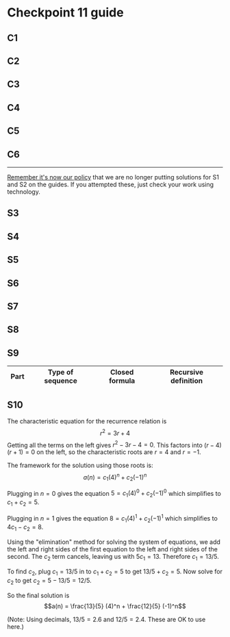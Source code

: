 # Checkpoint 11 guide 

## C1


## C2



## C3

## C4 


## C5 




## C6



---

[Remember it's now our policy](https://github.com/RobertTalbert/discretecs/blob/master/MTH225-Winter2024/assignments/checkpoints/Checkpoint%208%20guide.md) that we are no longer putting solutions for S1 and S2 on the guides. If you attempted these, just check your work using technology.

## S3 

## S4

 
## S5



## S6


## S7



## S8


## S9

| Part | Type of sequence | Closed formula | Recursive definition | 
| --- | ---- | ---- | --- | 



## S10

The characteristic equation for the recurrence relation is
$$r^2 = 3r + 4$$
Getting all the terms on the left gives $r^2 - 3r - 4 = 0$. This factors into $(r-4)(r+1) = 0$ on the left, so the characteristic roots are $r = 4$ and $r=-1$. 

The framework for the solution using those roots is: 
$$a(n) = c_1 (4)^n + c_2 (-1)^n$$

Plugging in $n=0$ gives the equation $5 = c_1 (4)^0 + c_2(-1)^0$ which simplifies to $c_1 + c_2 = 5$. 

Plugging in $n=1$ gives the equation $8 = c_1 (4)^1 + c_2(-1)^1$ which simplifies to $4c_1 - c_2 = 8$. 

Using the "elimination" method for solving the system of equations, we add the left and right sides of the first equation to the left and right sides of the second. The $c_2$ term cancels, leaving us with $5c_1 = 13$. Therefore $c_1 = 13/5$. 

To find $c_2$, plug $c_1 = 13/5$ in to $c_1 + c_2 = 5$ to get $13/5 + c_2 = 5$. Now solve for $c_2$ to get $c_2 = 5 - 13/5 = 12/5$. 

So the final solution is
$$a(n) = \frac{13}{5} (4)^n + \frac{12}{5} (-1)^n$$

(Note: Using decimals, $13/5 = 2.6$ and $12/5 = 2.4$. These are OK to use here.)